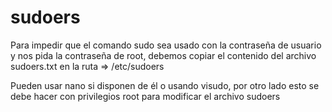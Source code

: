 # sudoers

Para impedir que el comando sudo sea usado con la contraseña de usuario y nos pida la contraseña de root,
debemos copiar el contenido del archivo sudoers.txt en la ruta => /etc/sudoers

Pueden usar nano si disponen de él o usando visudo, por otro lado esto se debe hacer con privilegios root para modificar el archivo sudoers
